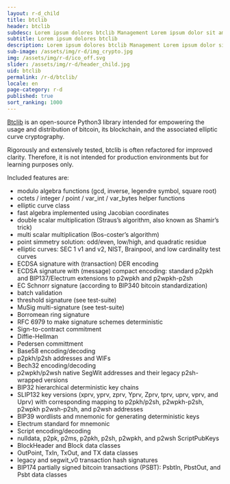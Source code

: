 ```yaml
---
layout: r-d_child
title: btclib
header: btclib
subdesc: Lorem ipsum dolores btclib Management Lorem ipsum dolor sit amet, consectetur adipiscing elit.  
subtitle: Lorem ipsum dolores btclib
description: Lorem ipsum dolores btclib Management Lorem ipsum dolor sit amet, consectetur adipiscing elit. In mattis malesuada pellentesque. Phasellus turpis enim, dignissim non mollis vel, dictum ut augue. Phasellus commodo luctus elit non porta. Mauris eleifend libero sollicitudin velit lobortis, quis tristique nibh fringilla. Pellentesque eu metus euismod, hendrerit neque sed, pellentesque felis. Nam eget mi et neque congue porttitor. Nunc tincidunt metus nec tortor cursus, id faucibus nisi commodo. Integer condimentum diam odio, in fringilla risus dapibus vitae. Nulla nec odio sit amet risus ullamcorper lobortis. Suspendisse ut nisi a arcu ultrices efficitur. Integer odio eros, consectetur sit amet dui ut, pulvinar tristique velit.
sub-image: /assets/img/r-d/img_crypto.jpg
img: /assets/img/r-d/ico_off.svg
slider: /assets/img/r-d/header_child.jpg
uid: btclib
permalink: /r-d/btclib/
locale: en
page-category: r-d
published: true
sort_ranking: 1000
---
```


[Btclib](https://btclib.org/) is an open-source Python3 library intended for empowering the usage and distribution of bitcoin, its blockchain, and the associated elliptic curve cryptography.

Rigorously and extensively tested, btclib is often refactored for improved clarity. Therefore, it is not intended for production environments but for learning purposes only.

Included features are:

* modulo algebra functions (gcd, inverse, legendre symbol, square root)
* octets / integer / point / var_int / var_bytes helper functions
* elliptic curve class
* fast algebra implemented using Jacobian coordinates
* double scalar multiplication (Straus’s algorithm, also known as Shamir’s trick)
* multi scalar multiplication (Bos-coster’s algorithm)
* point simmetry solution: odd/even, low/high, and quadratic residue
* elliptic curves: SEC 1 v1 and v2, NIST, Brainpool, and low cardinality test curves
* ECDSA signature with (transaction) DER encoding
* ECDSA signature with (message) compact encoding: standard p2pkh and BIP137/Electrum extensions to p2wpkh and p2wpkh-p2sh
* EC Schnorr signature (according to BIP340 bitcoin standardization)
* batch validation
* threshold signature (see test-suite)
* MuSig multi-signature (see test-suite)
* Borromean ring signature
* RFC 6979 to make signature schemes deterministic
* Sign-to-contract commitment
* Diffie-Hellman
* Pedersen committment
* Base58 encoding/decoding
* p2pkh/p2sh addresses and WIFs
* Bech32 encoding/decoding
* p2wpkh/p2wsh native SegWit addresses and their legacy p2sh-wrapped versions
* BIP32 hierarchical deterministic key chains
* SLIP132 key versions (xprv, yprv, zprv, Yprv, Zprv, tprv, uprv, vprv, and Uprv) with corresponding mapping to p2pkh/p2sh, p2wpkh-p2sh, p2wpkh p2wsh-p2sh, and p2wsh addresses
* BIP39 wordlists and mnemonic for generating deterministic keys
* Electrum standard for mnemonic
* Script encoding/decoding
* nulldata, p2pk, p2ms, p2pkh, p2sh, p2wpkh, and p2wsh ScriptPubKeys
* BlockHeader and Block data classes
* OutPoint, TxIn, TxOut, and TX data classes
* legacy and segwit_v0 transaction hash signatures
* BIP174 partially signed bitcoin transactions (PSBT): PsbtIn, PbstOut, and Psbt data classes
